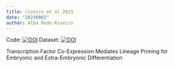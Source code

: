 ```yaml
---
title: riveiro_et_al_2023
date: "20230802"
author: Alba Redo Riveiro
---
```


Code: [![DOI](https://zenodo.org/badge/616362341.svg)](https://zenodo.org/doi/10.5281/zenodo.10262162)
Dataset: [![DOI](https://zenodo.org/badge/DOI/10.5281/zenodo.10261849.svg)](https://doi.org/10.5281/zenodo.10261849)

Transcription Factor Co-Expression Mediates Lineage Priming for Embryonic and Extra-Embryonic Differentiation
